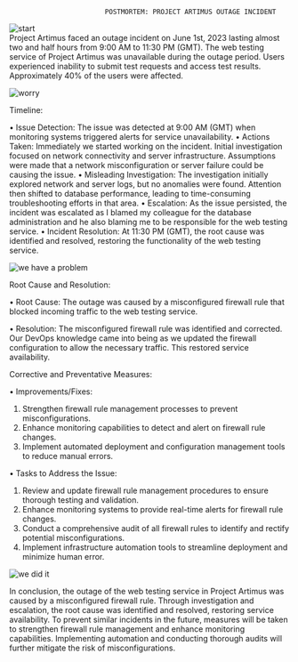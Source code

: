 
							POSTMORTEM: PROJECT ARTIMUS OUTAGE INCIDENT
![start](https://github.com/Pizzosta/alx-system_engineering-devops/assets/109488683/ad5022b3-fbd5-400e-9b34-8e76f4168b65)							
Project Artimus faced an outage incident on June 1st, 2023 lasting almost two and half hours from 9:00 AM to 11:30 PM (GMT).
The web testing service of Project Artimus was unavailable during the outage period. Users experienced inability to submit test requests and access test results. Approximately 40% of the users were affected.

![worry](https://github.com/Pizzosta/alx-system_engineering-devops/assets/109488683/13894a3d-7138-494a-8d3f-56eae5c18865)

Timeline:

•	Issue Detection: The issue was detected at 9:00 AM (GMT) when monitoring systems triggered alerts for service unavailability.
•	Actions Taken: Immediately we started working on the incident. Initial investigation focused on network connectivity and server infrastructure. Assumptions were made that a network misconfiguration or server failure could be causing the issue.
•	Misleading Investigation: The investigation initially explored network and server logs, but no anomalies were found. Attention then shifted to database performance, leading to time-consuming troubleshooting efforts in that area.
•	Escalation: As the issue persisted, the incident was escalated as I blamed my colleague for the database administration and he also blaming me to be responsible for the web testing service.
•	Incident Resolution: At 11:30 PM (GMT), the root cause was identified and resolved, restoring the functionality of the web testing service. 
 
![we have a problem](https://github.com/Pizzosta/alx-system_engineering-devops/assets/109488683/673ac62a-f1af-492b-864d-6ea95f289479)

Root Cause and Resolution:

•	Root Cause: The outage was caused by a misconfigured firewall rule that blocked incoming traffic to the web testing service.

•	Resolution: The misconfigured firewall rule was identified and corrected. Our DevOps knowledge came into being as we updated the firewall configuration to allow the necessary traffic. This restored service availability.
 
Corrective and Preventative Measures:

•	Improvements/Fixes: 
1.	Strengthen firewall rule management processes to prevent misconfigurations.
2.	Enhance monitoring capabilities to detect and alert on firewall rule changes.
3.	Implement automated deployment and configuration management tools to reduce manual errors.

•	Tasks to Address the Issue:

1.	Review and update firewall rule management procedures to ensure thorough testing and validation.
2.	Enhance monitoring systems to provide real-time alerts for firewall rule changes.
3.	Conduct a comprehensive audit of all firewall rules to identify and rectify potential misconfigurations.
4.	Implement infrastructure automation tools to streamline deployment and minimize human error.

![we did it](https://github.com/Pizzosta/alx-system_engineering-devops/assets/109488683/7192314f-e088-4111-813b-7d797943401c)

In conclusion, the outage of the web testing service in Project Artimus was caused by a misconfigured firewall rule. Through investigation and escalation, the root cause was identified and resolved, restoring service availability. To prevent similar incidents in the future, measures will be taken to strengthen firewall rule management and enhance monitoring capabilities. Implementing automation and conducting thorough audits will further mitigate the risk of misconfigurations.
